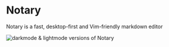# Notary

Notary is a fast, desktop-first and Vim-friendly markdown editor

![darkmode & lightmode versions of Notary](https://user-images.githubusercontent.com/19674362/196510742-c06b2bab-9459-45f0-a169-3eeb75abdf6a.png)
